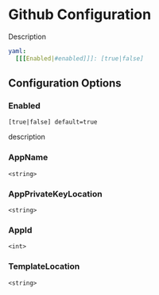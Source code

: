 # Github Configuration

Description

````yaml
yaml:
  [[[Enabled|#enabled]]]: [true|false]
````

## Configuration Options
### Enabled
`[true|false] default=true`

description

### AppName
`<string>`

### AppPrivateKeyLocation
`<string>`

### AppId
`<int>`

### TemplateLocation
`<string>`

<seealso>
    <!--Provide links to related how-to guides, overviews, and tutorials.-->
</seealso>